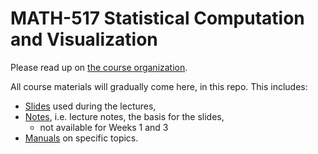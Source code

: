 
<!-- README.md is generated from README.Rmd. Please edit that file -->

# MATH-517 Statistical Computation and Visualization

<!-- badges: start -->
<!-- badges: end -->

Please read up on [the course
organization](https://htmlpreview.github.io/?https://github.com/TMasak/StatComp/blob/master/Manuals/01_Organization.html).

All course materials will gradually come here, in this repo. This
includes:

-   [Slides](https://github.com/TMasak/StatComp/tree/master/Slides) used
    during the lectures,
-   [Notes](https://github.com/TMasak/StatComp/tree/master/Notes),
    i.e. lecture notes, the basis for the slides,
    -   not available for Weeks 1 and 3
-   [Manuals](https://github.com/TMasak/StatComp/tree/master/Manuals) on
    specific topics.
